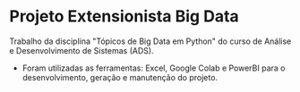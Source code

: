 # Projeto Extensionista Big Data
Trabalho da disciplina "Tópicos de Big Data em Python" do curso de Análise e Desenvolvimento de Sistemas (ADS).

- Foram utilizadas as ferramentas: Excel, Google Colab e PowerBI para o desenvolvimento, geração e manutenção do projeto.
